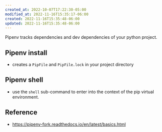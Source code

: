 ```yaml
---
created_at: 2022-10-07T17:22:30-05:00
modified_at: 2022-11-16T15:35:17-06:00
created: 2022-11-16T15:35:48-06:00
updated: 2022-11-16T15:35:48-06:00
---
```


Pipenv tracks dependencies and dev dependencies of your python project.  

## Pipenv install
- creates a `PipFile` and `PipFile.lock` in your project directory

## Pipenv shell
- use the `shell` sub-command to enter into the context of the pip virtual environment.

## Reference
- https://pipenv-fork.readthedocs.io/en/latest/basics.html